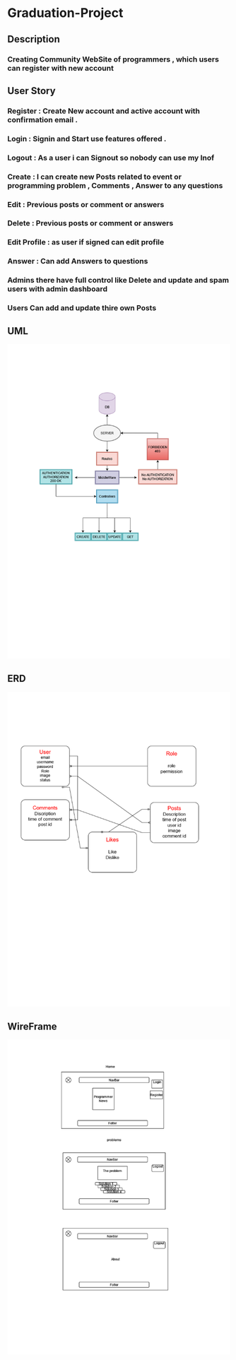 # Graduation-Project

## Description
### Creating Community WebSite of programmers , which users can register with new account 

## User Story 
 ### Register : Create New account and active account with confirmation email .
 ### Login : Signin and Start use features offered .
 ### Logout : As a user i can Signout so nobody can use my Inof
 ### Create : I can create new Posts related to event or programming problem , Comments , Answer to any questions
 ### Edit : Previous posts or comment or answers
 ### Delete : Previous posts or comment or answers
 ### Edit Profile : as user if signed can edit profile
 ### Answer : Can add Answers to questions
 ### Admins there have full control like Delete and update and spam users with admin dashboard
 ### Users Can add and update thire own Posts 


## UML
![UML](./finaluml.png)




## ERD
![ERD](./ERD.png)

## WireFrame
![ERD](./wireframe.png)